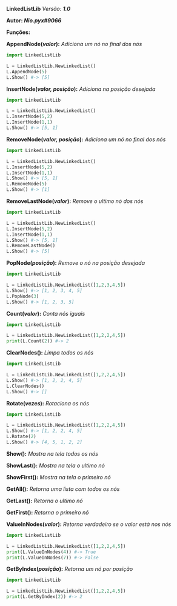 **LinkedListLib** _Versão: **1.0**_

**Autor: _Nio.pyx#9066_**

**Funções:**
	
**AppendNode(_valor_):** _Adiciona um nó no final dos nós_

```py
import LinkedListLib

L = LinkedListLib.NewLinkedList()
L.AppendNode(5)
L.Show() #-> [5]
```

**InsertNode(_valor, posição_):** _Adiciona na posição desejada_

```py
import LinkedListLib

L = LinkedListLib.NewLinkedList()
L.InsertNode(5,2)
L.InsertNode(1,1)
L.Show() #-> [5, 1]
```

**RemoveNode(_valor, posição_):** _Adiciona um nó no final dos nós_

```py
import LinkedListLib

L = LinkedListLib.NewLinkedList()
L.InsertNode(5,2)
L.InsertNode(1,1)
L.Show() #-> [5, 1]
L.RemoveNode(5)
L.Show() #-> [1]
```

**RemoveLastNode(_valor_):** _Remove o ultimo nó dos nós_

```py
import LinkedListLib

L = LinkedListLib.NewLinkedList()
L.InsertNode(5,2)
L.InsertNode(1,1)
L.Show() #-> [5, 1]
L.RemoveLastNode()
L.Show() #-> [5]
```

**PopNode(_posição_):** _Remove o nó na posição desejada_

```py
import LinkedListLib

L = LinkedListLib.NewLinkedList([1,2,3,4,5])
L.Show() #-> [1, 2, 3, 4, 5]
L.PopNode(3)
L.Show() #-> [1, 2, 3, 5]
```

**Count(_valor_):** _Conta nós iguais_

```py
import LinkedListLib

L = LinkedListLib.NewLinkedList([1,2,2,4,5])
print(L.Count(2)) #-> 2
```
**ClearNodes():** _Limpa todos os nós_

```py
import LinkedListLib

L = LinkedListLib.NewLinkedList([1,2,2,4,5])
L.Show() #-> [1, 2, 2, 4, 5]
L.ClearNodes()
L.Show() #-> []
```

**Rotate(_vezes_):** _Rotaciona os nós_

```py
import LinkedListLib

L = LinkedListLib.NewLinkedList([1,2,2,4,5])
L.Show() #-> [1, 2, 2, 4, 5]
L.Rotate(2)
L.Show() #-> [4, 5, 1, 2, 2]
```

**Show():** _Mostra na tela todos os nós_

**ShowLast():** _Mostra na tela o ultimo nó_

**ShowFirst():** _Mostra na tela o primeiro nó_

**GetAll():** _Retorna uma lista com todos os nós_

**GetLast():** _Retorna o ultimo nó_

**GetFirst():** _Retorna o primeiro nó_

**ValueInNodes(_valor_):** _Retorna verdadeiro se o valor está nos nós_

```py
import LinkedListLib

L = LinkedListLib.NewLinkedList([1,2,2,4,5])
print(L.ValueInNodes(4)) #-> True
print(L.ValueInNodes(7)) #-> False
```

**GetByIndex(_posição_):** _Retorna um nó por posição_

```py
import LinkedListLib

L = LinkedListLib.NewLinkedList([1,2,2,4,5])
print(L.GetByIndex(2)) #-> 2
```



